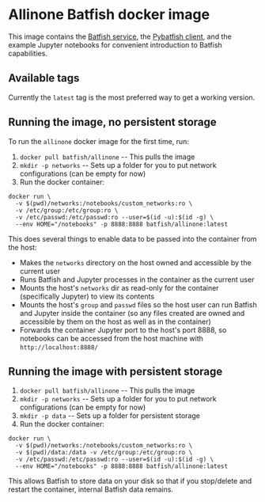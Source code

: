 # Allinone Batfish docker image

This image contains the [Batfish service][bf], the [Pybatfish client][pybf], and the example
Jupyter notebooks for convenient introduction to Batfish capabilities.

## Available tags
Currently the `latest` tag is the most preferred way to get a working version.

## Running the image, no persistent storage

To run the `allinone` docker image for the first time, run:

1. `docker pull batfish/allinone` -- This pulls the image
2. `mkdir -p networks` -- Sets up a folder for you to put network configurations (can be empty for now)
3. Run the docker container:
```
docker run \
  -v $(pwd)/networks:/notebooks/custom_networks:ro \
  -v /etc/group:/etc/group:ro \
  -v /etc/passwd:/etc/passwd:ro --user=$(id -u):$(id -g) \
  --env HOME="/notebooks" -p 8888:8888 batfish/allinone:latest
```
This does several things to enable data to be passed into the container from the host:
* Makes the `networks` directory on the host owned and accessible by the current user
* Runs Batfish and Jupyter processes in the container as the current user
* Mounts the host's `networks` dir as read-only for the container (specifically Jupyter) to view its contents
* Mounts the host's `group` and `passwd` files so the host user can run Batfish and Jupyter inside the container 
  (so any files created are owned and accessible by them on the host as well as in the container)
* Forwards the container Jupyter port to the host's port 8888, so notebooks can be accessed from the host machine with `http://localhost:8888/`

## Running the image with persistent storage

1. `docker pull batfish/allinone` -- This pulls the image
2. `mkdir -p networks` -- Sets up a folder for you to put network configurations (can be empty for now)
3. `mkdir -p data` -- Sets up a folder for persistent storage
4. Run the docker container:
```
docker run \
  -v $(pwd)/networks:/notebooks/custom_networks:ro \
  -v $(pwd)/data:/data -v /etc/group:/etc/group:ro \
  -v /etc/passwd:/etc/passwd:ro --user=$(id -u):$(id -g) \
  --env HOME="/notebooks" -p 8888:8888 batfish/allinone:latest
```

This allows Batfish to store data on your disk so that if you stop/delete and restart the container, 
internal Batfish data remains.

[bf]: https://github.com/batfish/batfish
[pybf]: https://github.com/batfish/pybatfish
